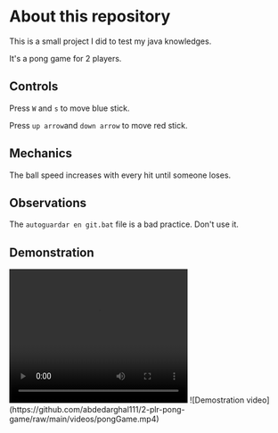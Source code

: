 # About this repository

This is a small project I did to test my java knowledges.

It's a pong game for 2 players.

## Controls

Press `W` and `s` to move blue stick.

Press `up arrow`and `down arrow` to move red stick.

## Mechanics

The ball speed increases with every hit until someone loses.

## Observations

The `autoguardar en git.bat` file is a bad practice. Don't use it.

## Demonstration

<video width="320" height="240" controls>
  <source src="videos/pongGame.mp4" type="video/mp4">
</video>
![Demostration video](https://github.com/abdedarghal111/2-plr-pong-game/raw/main/videos/pongGame.mp4)

